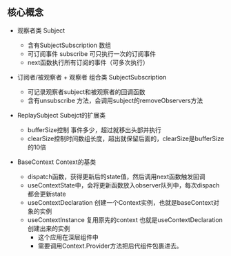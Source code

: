 ## 核心概念

- 观察者类 Subject
    - 含有SubjectSubscription 数组
    - 可订阅事件 subscribe 可只执行一次的订阅事件
    - next函数执行所有订阅的事件（可多次执行）
- 订阅者/被观察者 + 观察者 组合类 SubjectSubscription
    - 可记录观察者subject和被观察者的回调函数
    - 含有unsubscribe 方法，会调用subject的removeObservers方法
- ReplaySubject Subejct的扩展类
    - bufferSize控制 事件多少，超过就移出头部并执行
    - clearSize控制时间数组长度，超出就保留后面的，clearSize是bufferSize的10倍

- BaseContext Context的基类
    - dispatch函数，获得更新后的state值，然后调用next函数触发回调
    - useContextState中，会将更新函数放入observer队列中，每次dispach都会更新state
    - useContextDeclaration 创建一个Context实例，也就是baseContext对象的实例
    - useContextInstance 复用原先的context 也就是useContextDeclaration创建出来的实例
        - 这个应用在深层组件中
        - 需要调用Context.Provider方法把后代组件包裹进去。